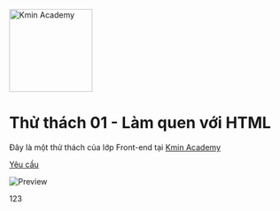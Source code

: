 

<img src="design/logo.png" alt="Kmin Academy" width="150"/>

# Thử thách 01 - Làm quen với HTML

Đây là một thử thách của lớp Front-end tại [Kmin Academy](https://kmin.edu.vn)

[Yêu cầu](https://kminacademy.notion.site/C01-HTML-9977313042134b01a89587aec8657905)

![Preview](design/_preview.png)

123